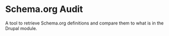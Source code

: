 # Schema.org Audit

A tool to retrieve Schema.org definitions and compare them to what is in the Drupal module. 
